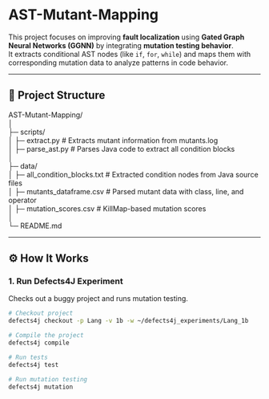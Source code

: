 # AST-Mutant-Mapping

This project focuses on improving **fault localization** using **Gated Graph Neural Networks (GGNN)** by integrating **mutation testing behavior**.  
It extracts conditional AST nodes (like `if`, `for`, `while`) and maps them with corresponding mutation data to analyze patterns in code behavior.

---

## 📁 Project Structure

AST-Mutant-Mapping/  
│  
├─ scripts/  
│   ├─ extract.py        # Extracts mutant information from mutants.log  
│   ├─ parse_ast.py      # Parses Java code to extract all condition blocks  
│  
├─ data/  
│   ├─ all_condition_blocks.txt   # Extracted condition nodes from Java source files  
│   ├─ mutants_dataframe.csv      # Parsed mutant data with class, line, and operator  
│   ├─ mutation_scores.csv        # KillMap-based mutation scores  
│  
└─ README.md

---

## ⚙️ How It Works

### 1. Run Defects4J Experiment
Checks out a buggy project and runs mutation testing.  

```bash
# Checkout project
defects4j checkout -p Lang -v 1b -w ~/defects4j_experiments/Lang_1b

# Compile the project
defects4j compile

# Run tests
defects4j test

# Run mutation testing
defects4j mutation
